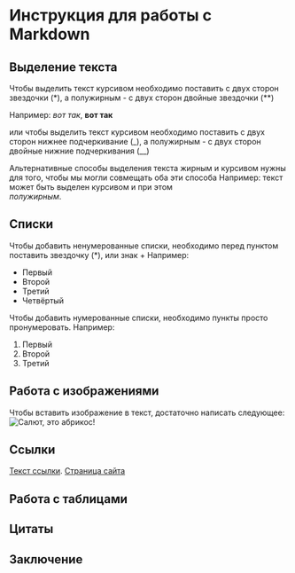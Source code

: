 # Инструкция для работы с Markdown

## Выделение текста

Чтобы выделить текст курсивом необходимо поставить с двух сторон звездочки (*), а полужирным - с двух сторон двойные звездочки (**)

Например: *вот так*, **вот так**

или
чтобы выделить текст курсивом необходимо поставить с двух сторон нижнее подчеркивание (_), а полужирным - с двух сторон двойные нижние подчеркивания (__)

Альтернативные способы выделения текста жирным и курсивом нужны для того, чтобы мы могли совмещать оба эти способа
Например:
текст может быть выделен курсивом и при этом  
*полужирным*.

## Списки

Чтобы добавить ненумерованные списки, необходимо перед пунктом поставить звездочку (*), или знак +
Например:

* Первый
* Второй
* Третий  
* Четвёртый

Чтобы добавить нумерованные списки, необходимо пункты просто пронумеровать.
Например:

1. Первый
2. Второй
3. Третий

## Работа с изображениями

Чтобы вставить изображение в текст, достаточно написать следующее:
![Салют, это абрикос!](704834_original.jpg)

## Ссылки

[Текст ссылки](https://www.example.com).
[Страница сайта](https://gist.github.com/Jekins/2bf2d0638163f1294637)

## Работа с таблицами

## Цитаты

## Заключение
